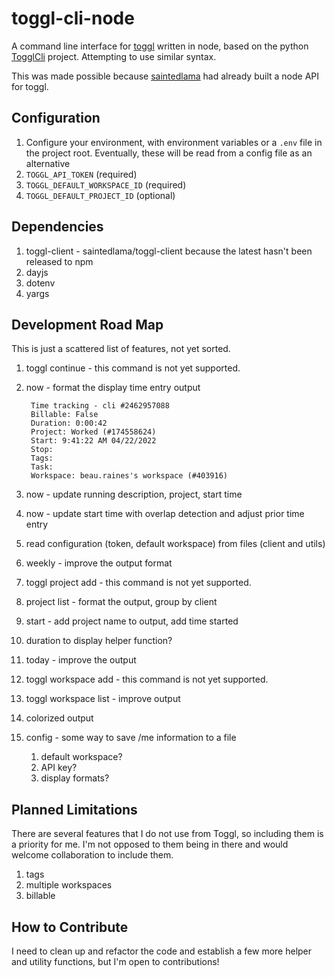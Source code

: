# toggl-cli-node

A command line interface for [toggl](https://toggl.com) written in node, based on the python [TogglCli](https://github.com/AuHau/toggl-cli) project. Attempting to use similar syntax.

This was made possible because [saintedlama](https://github.com/saintedlama) had already built a node API for toggl.

## Configuration

1. Configure your environment, with environment variables or a `.env` file in the project root. Eventually, these will be read from a config file as an alternative
1. `TOGGL_API_TOKEN` (required)
2. `TOGGL_DEFAULT_WORKSPACE_ID` (required)
3. `TOGGL_DEFAULT_PROJECT_ID` (optional)
## Dependencies

1. toggl-client - saintedlama/toggl-client because the latest hasn't been released to npm
2. dayjs
3. dotenv
4. yargs

## Development Road Map

This is just a scattered list of features, not yet sorted.

1. toggl continue - this command is not yet supported.
1. now - format the display time entry output
   
        Time tracking - cli #2462957088
        Billable: False
        Duration: 0:00:42
        Project: Worked (#174558624)
        Start: 9:41:22 AM 04/22/2022
        Stop: 
        Tags: 
        Task: 
        Workspace: beau.raines's workspace (#403916)
2. now - update running description, project, start time
3. now - update start time with overlap detection and adjust prior time entry
4. read configuration (token, default workspace) from files (client and utils)
5. weekly - improve the output format
6. toggl project add - this command is not yet supported.
7. project list - format the output, group by client
8. start - add project name to output, add time started
9.  duration to display helper function?
10. today - improve the output
11. toggl workspace add - this command is not yet supported.
12. toggl workspace list - improve output 
13. colorized output
14. config - some way to save /me information to a file
    1.  default workspace?
    2.  API key?
    3.  display formats?



## Planned Limitations

There are several features that I do not use from Toggl, so including them is a priority for me. I'm not opposed to them being in there and would welcome collaboration to include them.

1. tags
2. multiple workspaces
3. billable

## How to Contribute

I need to clean up and refactor the code and establish a few more helper and utility functions, but I'm open to contributions!